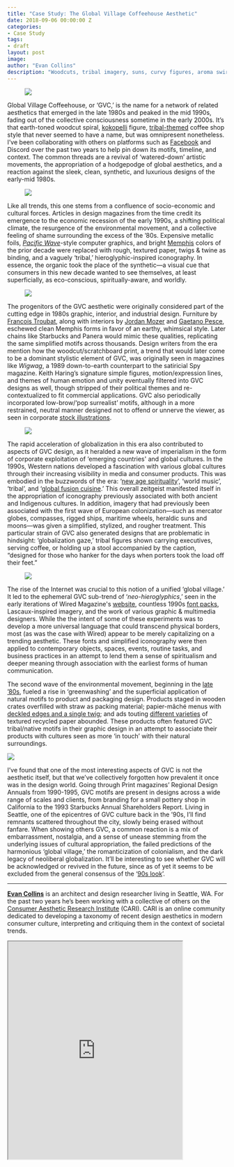 ```yaml
---
title: "Case Study: The Global Village Coffeehouse Aesthetic"
date: 2018-09-06 00:00:00 Z
categories:
- Case Study
tags:
- draft
layout: post
image:
author: "Evan Collins"
description: "Woodcuts, tribal imagery, suns, curvy figures, aroma swirls, and earth tones: Evan Collins defines the look of the 90s."
---
```


<figure>
  <img src="https://d2w9rnfcy7mm78.cloudfront.net/2653167/large_b68b2dc61b33d30884e6f8da75606f0d.jpg" />
</figure>

Global Village Coffeehouse, or ‘GVC,’ is the name for a network of related aesthetics that emerged in the late 1980s and peaked in the mid 1990s, fading out of the collective consciousness sometime in the early 2000s. It’s that earth-toned woodcut spiral, [kokopelli](https://www.are.na/block/2653447) figure, [tribal-themed](https://www.are.na/block/2009091) coffee shop style that never seemed to have a name, but was omnipresent nonetheless. I’ve been collaborating with others on platforms such as [Facebook](https://www.facebook.com/groups/288047698281354/) and Discord over the past two years to help pin down its motifs, timeline, and context. The common threads are a revival of ‘watered-down’ artistic movements, the appropriation of a hodgepodge of global aesthetics, and a reaction against the sleek, clean, synthetic, and luxurious designs of the early-mid 1980s.

<figure>
  <img src="https://d2w9rnfcy7mm78.cloudfront.net/1986629/large_50c01e148ac975ea7c542d2701154017.png" />
</figure>


Like all trends, this one stems from a confluence of socio-economic and cultural forces. Articles in design magazines from the time credit its emergence to the economic recession of the early 1990s, a shifting political climate, the resurgence of the environmental movement, and a collective feeling of shame surrounding the excess of the ’80s. Expensive metallic foils, [_Pacific Wave_](https://www.are.na/evan-collins-1522646491/pacific-wave-early-cyber)-style computer graphics, and bright [Memphis](https://www.are.na/block/2653455) colors of the prior decade were replaced with rough, textured paper, twigs & twine as binding, and a vaguely ‘tribal,’ hieroglyphic-inspired iconography. In essence, the organic took the place of the synthetic—a visual cue that consumers in this new decade wanted to see themselves, at least superficially, as eco-conscious, spiritually-aware, and worldly.


<figure>
  <img src="https://d2w9rnfcy7mm78.cloudfront.net/2549741/large_06e9f9358bcca8735c8e36b55906cc14.jpg" />
</figure>

The progenitors of the GVC aesthetic were originally considered part of the cutting edge in 1980s graphic, interior, and industrial design. Furniture by [Francois Troubat](https://www.france-art-realisation.com/artists_createurs/troubat_mobilier/francois_troubat.php), along with interiors by [Jordan Mozer](http://www.jordanmozer.com/) and [Gaetano Pesce](https://en.wikipedia.org/wiki/Gaetano_Pesce), eschewed clean Memphis forms in favor of an earthy, whimsical style. Later chains like Starbucks and Panera would mimic these qualities, replicating the same simplified motifs across thousands. Design writers from the era mention how the woodcut/scratchboard print, a trend that would later come to be a dominant stylistic element of GVC, was originally seen in magazines like _Wigwag_, a 1989 down-to-earth counterpart to the satiricial Spy magazine. Keith Haring’s signature simple figures, motion/expression lines, and themes of human emotion and unity eventually filtered into GVC designs as well, though stripped of their political themes and re-contextualized to fit commercial applications. GVC also periodically incorporated low-brow/‘pop surrealist’ motifs, although in a more restrained, neutral manner designed not to offend or unnerve the viewer, as seen in corporate [stock illustrations](https://www.are.na/block/2653373).

<figure>
  <img src="https://d2w9rnfcy7mm78.cloudfront.net/2661079/original_d17394c2094d56ea89ef83906e76eaac.jpg" />
</figure>

The rapid acceleration of globalization in this era also contributed to aspects of GVC design, as it heralded a new wave of imperialism in the form of corporate exploitation of ‘emerging countries' and global cultures. In the 1990s, Western nations developed a fascination with various global cultures through their increasing visibility in media and consumer products. This was embodied in the buzzwords of the era: ‘[new age spirituality](https://www.are.na/block/2652845)’, ‘world music’, ‘tribal’, and ‘[global fusion cuisine](https://www.are.na/block/2652527).’ This overall zeitgeist manifested itself in the appropriation of iconography previously associated with both ancient and Indigenous cultures. In addition, imagery that had previously been associated with the first wave of European colonization—such as mercator globes, compasses, rigged ships, maritime wheels, heraldic suns and moons—was given a simplified, stylized, and rougher treatment. This particular strain of GVC also generated designs that are problematic in hindsight: ‘globalization gaze,’ tribal figures shown carrying executives, serving coffee, or holding up a stool accompanied by the caption, “designed for those who hanker for the days when porters took the load off their feet.”    


<figure>
  <img src="https://d2w9rnfcy7mm78.cloudfront.net/2661051/original_53759fe9a7d6e48e61ff9da4e3de6ead.jpg" />
</figure>

The rise of the Internet was crucial to this notion of a unified ‘global village.’ It led to the ephemeral GVC sub-trend of ‘_neo-hieroglyphics_,’ seen in the early iterations of Wired Magazine's [website](https://www.are.na/block/2646210), countless 1990s [font packs](https://www.myfonts.com/fonts/synfonts/mondo-kaizen/mondo-kaizen/), Lascaux-inspired imagery, and the work of various graphic & multimedia designers. While the the intent of some of these experiments was to develop a more universal language that could transcend physical borders, most (as was the case with Wired) appear to be merely capitalizing on a trending aesthetic. These fonts and simplified iconography were then applied to contemporary objects, spaces, events, routine tasks, and business practices in an attempt to lend them a sense of spiritualism and deeper meaning through association with the earliest forms of human communication.

The second wave of the environmental movement, beginning in the [late ’80s](https://www.retroreport.org/video/the-fight-to-save-the-amazon/), fueled a rise in ‘greenwashing’ and the superficial application of natural motifs to product and packaging design. Products staged in wooden crates overfilled with straw as packing material; papier-mâché menus with [deckled edges and a single twig](https://www.are.na/block/2652502); and ads touting [different varieties](https://www.are.na/block/2653105) of textured recycled paper abounded. These products often featured GVC tribal/native motifs in their graphic design in an attempt to associate their products with cultures seen as more ‘in touch’ with their natural surroundings.

<img src="https://d2w9rnfcy7mm78.cloudfront.net/2653001/large_05aff24310866457caaa6a131fa7ac09.png" />

I’ve found that one of the most interesting aspects of GVC is not the aesthetic itself, but that we’ve collectively forgotten how prevalent it once was in the design world. Going through Print magazines’ Regional Design Annuals from 1990-1995, GVC motifs are present in designs across a wide range of scales and clients, from branding for a small pottery shop in California to the 1993 Starbucks Annual Shareholders Report. Living in Seattle, one of the epicentres of GVC culture back in the ’90s, I’ll find remnants scattered throughout the city, slowly being erased without fanfare. When showing others GVC, a common reaction is a mix of embarrassment, nostalgia, and a sense of unease stemming from the underlying issues of cultural appropriation, the failed predictions of the harmonious ‘global village,’ the romanticization of colonialism, and the dark legacy of neoliberal globalization. It’ll be interesting to see whether GVC will be acknowledged or revived in the future, since as of yet it seems to be excluded from the general consensus of the ‘[90s look](https://www.google.com/search?q=90s+graphics&safe=active&rlz=1C1CHBF_enUS789US789&source=lnms&tbm=isch&sa=X&ved=0ahUKEwjIm6fg9vTcAhWD0J8KHSb3CJAQ_AUICigB&biw=1920&bih=974)’.

---
**[Evan Collins](https://www.are.na/evan-collins-1522646491)** is an architect and design researcher living in Seattle, WA. For the past two years he’s been working with a collective of others on the [Consumer Aesthetic Research Institute](https://issuu.com/evancollins/docs/cari_presentation_-_july_2018_-_fin) (CARI). CARI is an online community dedicated to developing a taxonomy of recent design aesthetics in modern consumer culture, interpreting and critiquing them in the context of societal trends.

<iframe class="arena-iframe" width="400" height="500" src="https://www.are.na/evan-collins-1522646491/global-village-coffeehouse"></iframe>
